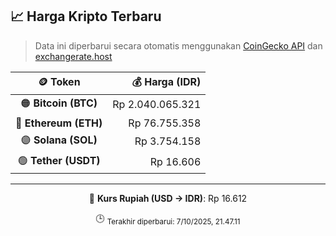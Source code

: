 

<!-- HARGA_KRIPTO -->
## 📈 Harga Kripto Terbaru

> Data ini diperbarui secara otomatis menggunakan [CoinGecko API](https://www.coingecko.com/) dan [exchangerate.host](https://exchangerate.host/)

<div align="center">

| 🪙 Token | 💰 Harga (IDR) |
|:------:|---------------:|
| 🟠 **Bitcoin (BTC)**   | Rp 2.040.065.321 |
| 🔵 **Ethereum (ETH)**  | Rp 76.755.358 |
| 🟣 **Solana (SOL)**    | Rp 3.754.158 |
| 🟢 **Tether (USDT)**   | Rp 16.606 |

---

💱 **Kurs Rupiah (USD → IDR)**: Rp 16.612

🕒 <sub>Terakhir diperbarui: 7/10/2025, 21.47.11</sub>

</div>
<!-- /HARGA_KRIPTO -->